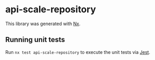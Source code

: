 # api-scale-repository

This library was generated with [Nx](https://nx.dev).

## Running unit tests

Run `nx test api-scale-repository` to execute the unit tests via [Jest](https://jestjs.io).
